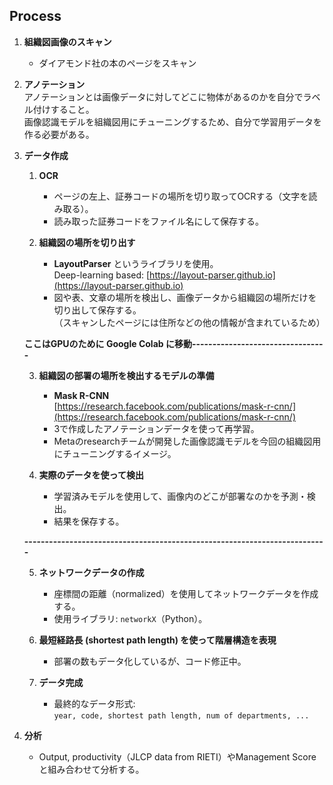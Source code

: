 ## Process

1. **組織図画像のスキャン**
    - ダイアモンド社の本のページをスキャン

2. **アノテーション**  
    アノテーションとは画像データに対してどこに物体があるのかを自分でラベル付けすること。  
    画像認識モデルを組織図用にチューニングするため、自分で学習用データを作る必要がある。

3. **データ作成**
    1. **OCR**  
        - ページの左上、証券コードの場所を切り取ってOCRする（文字を読み取る）。  
        - 読み取った証券コードをファイル名にして保存する。
    
    2. **組織図の場所を切り出す**  
        - **LayoutParser** というライブラリを使用。  
          Deep-learning based: [https://layout-parser.github.io](https://layout-parser.github.io)  
        - 図や表、文章の場所を検出し、画像データから組織図の場所だけを切り出して保存する。  
          （スキャンしたページには住所などの他の情報が含まれているため）
    
    **ここはGPUのために Google Colab に移動---------------------------------**
    
    3. **組織図の部署の場所を検出するモデルの準備**
        - **Mask R-CNN**  
          [https://research.facebook.com/publications/mask-r-cnn/](https://research.facebook.com/publications/mask-r-cnn/)  
        - 3で作成したアノテーションデータを使って再学習。  
        - Metaのresearchチームが開発した画像認識モデルを今回の組織図用にチューニングするイメージ。
    
    5. **実際のデータを使って検出**  
        - 学習済みモデルを使用して、画像内のどこが部署なのかを予測・検出。  
        - 結果を保存する。
    
    **--------------------------------------------------------------------------**
    
    5. **ネットワークデータの作成**  
        - 座標間の距離（normalized）を使用してネットワークデータを作成する。  
        - 使用ライブラリ: `networkX`（Python）。

    6. **最短経路長 (shortest path length) を使って階層構造を表現**  
        - 部署の数もデータ化しているが、コード修正中。

    7. **データ完成**  
        - 最終的なデータ形式:  
          `year, code, shortest path length, num of departments, ...`

4. **分析**  
    - Output, productivity（JLCP data from RIETI）やManagement Scoreと組み合わせて分析する。
